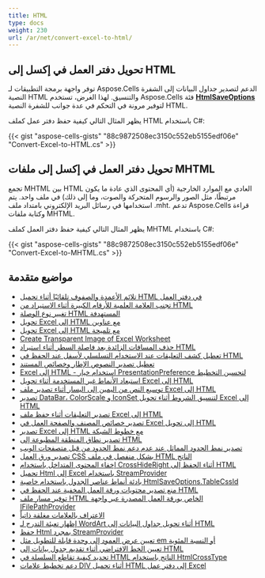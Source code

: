 ```yaml
---
title: HTML
type: docs
weight: 230
url: /ar/net/convert-excel-to-html/
---
```


## **تحويل دفتر العمل في إكسل إلى HTML**
توفر واجهة برمجة التطبيقات لـ Aspose.Cells الدعم لتصدير جداول البيانات إلى الشفرة النصية HTML والتنسيق. لهذا الغرض، تستخدم Aspose.Cells فئة [**HtmlSaveOptions**](https://reference.aspose.com/cells/net/aspose.cells/htmlsaveoptions) لتوفير مرونة في التحكم في عدة جوانب للشفرة النصية HTML.

يظهر المثال التالي كيفية حفظ دفتر عمل كملف HTML باستخدام C#:

{{< gist "aspose-cells-gists" "88c9872508ec3150c552eb5155edf06e" "Convert-Excel-to-HTML.cs" >}}


## **تحويل دفتر العمل في إكسل إلى ملفات MHTML**
تجمع MHTML بين HTML العادي مع الموارد الخارجية (أي المحتوى الذي عادة ما يكون مرتبطًا، مثل الصور والرسوم المتحركة والصوت، وما إلى ذلك) في ملف واحد. يتم استخدامها في رسائل البريد الإلكتروني بامتداد ملف .mht. تدعم Aspose.Cells قراءة وكتابة ملفات MHTML.

يظهر المثال التالي كيفية حفظ دفتر العمل كملف MHTML باستخدام C#:

{{< gist "aspose-cells-gists" "88c9872508ec3150c552eb5155edf06e" "Convert-Excel-to-MHTML.cs" >}}

## **مواضيع متقدمة**
- [تلائم الأعمدة والصفوف تلقائيًا أثناء تحميل HTML في دفتر العمل](/cells/ar/net/autofit-columns-and-rows-while-loading-html-in-workbook/)
- [تجنب العلامة العلمية للأرقام الكبيرة أثناء الاستيراد من HTML](/cells/ar/net/avoid-exponential-notation-of-large-numbers-while-importing-from/)
- [تغيير نوع الوصلة HTML المستهدفة](/cells/ar/net/change-the-html-link-target-type/)
- [تحويل Excel إلى HTML مع عناوين](/cells/ar/net/convert-excel-to-html-with-headings/)
- [تحويل Excel إلى HTML مع تلميحة](/cells/ar/net/convert-excel-to-html-with-tooltip/)
- [Create Transparent Image of Excel Worksheet](/cells/ar/net/create-transparent-image-of-excel-worksheet/)
- [حذف المسافات الزائدة بعد فاصلة السطر أثناء استيراد HTML](/cells/ar/net/delete-redundant-spaces-after-line-break-while-importing/)
- [تعطيل كشف التعليقات عند الاستخدام التسلسلي لأسفل عند الحفظ في HTML](/cells/ar/net/disable-downlevel-revealed-comments-while-saving-to/)
- [تعطيل تصدير النصوص الإطار وخصائص المستند](/cells/ar/net/disable-exporting-frame-scripts-and-document-properties/)
- [Excel إلى HTML - استخدام خيار PresentationPreference لتحسين التخطيط](/cells/ar/net/excel-to-html-use-presentationpreference-option-for-better-layout/)
- [استبعاد الأنماط غير المستخدمة أثناء تحويل Excel إلى HTML](/cells/ar/net/exclude-unused-styles-during-excel-to-html-conversion/)
- [توسيع النص من اليمين إلى اليسار أثناء تصدير ملف Excel إلى HTML](/cells/ar/net/expanding-text-from-right-to-left-while-exporting-excel-file-to/)
- [تصدير DataBar، ColorScale و IconSet لتنسيق الشروط أثناء تحويل Excel إلى HTML](/cells/ar/net/export-databar-colorscale-and-iconset-conditional-formatting-while-excel-to-html-conversion/)
- [تصدير التعليقات أثناء حفظ ملف Excel إلى HTML](/cells/ar/net/export-comments-while-saving-excel-file-to/)
- [تصدير خصائص المصنف والصفحة العمل في Excel إلى تحويل HTML](/cells/ar/net/export-document-workbook-and-worksheet-properties-in-excel-to-html-conversion/)
- [تصدير Excel إلى HTML مع خطوط الشبكة](/cells/ar/net/export-excel-to-html-with-gridlines/)
- [تصدير نطاق المنطقة المطبوعة إلى HTML](/cells/ar/net/export-print-area-range-to/)
- [تصدير نمط الحدود المماثل عند عدم دعم نمط الحدود من قبل متصفحات الويب](/cells/ar/net/export-similar-border-style-when-border-style-is-not-supported-by-web-browsers/)
- [تصدير ورق العمل CSS بشكل منفصل في ملف HTML الناتج](/cells/ar/net/export-worksheet-css-separately-in-output/)
- [إخفاء المحتوى المتداخل باستخدام CrossHideRight أثناء الحفظ إلى HTML](/cells/ar/net/hiding-overlaid-content-with-crosshideright-while-saving-to/)
- [تحميل Html إلى Excel باستخدام StreamProvider](/cells/ar/net/convert-html-to-excel-with-streamprovider/)
- [بادئة أنماط عناصر الجدول باستخدام خاصية HtmlSaveOptions.TableCssId](/cells/ar/net/prefix-table-elements-styles-with-htmlsaveoptions-tablecssid-property/)
- [منع تصدير محتويات ورقة العمل المخفية عند الحفظ في HTML](/cells/ar/net/prevent-exporting-hidden-worksheet-contents-on-saving-to/)
- [توفير مسار ملف HTML الخاص بورقة العمل المصدرة عبر واجهة IFilePathProvider](/cells/ar/net/provide-exported-worksheet-html-file-path-via-ifilepathprovider-interface/)
- [الاعتراف بالعلامات مغلقة ذاتياً](/cells/ar/net/recognise-self-closing-tags/)
- [إظهار تعبئة التدرج لـ WordArt أثناء تحويل جداول البيانات إلى HTML](/cells/ar/net/render-gradient-fill-for-the-wordart-while-converting-spreadsheets-to/)
- [حفظ Html بمجرد StreamProvider](/cells/ar/net/convert-excel-to-html-with-streamprovider/)
- [تعيين عرض العمود إلى وحدة قابلة للتطويل مثل em أو النسبة المئوية](/cells/ar/net/set-column-width-to-scalable-unit-like-em-or-percent/)
- [تعيين الخط الافتراضي أثناء تقديم جدول بيانات إلى HTML](/cells/ar/net/set-default-font-while-rendering-spreadsheet-to/)
- [تحديد كيفية تقاطع السلسلة في HTML الناتج باستخدام HtmlCrossType](/cells/ar/net/specify-how-to-cross-string-in-output-html-using-htmlcrosstype/)
- [دعم تخطيط علامات DIV أثناء تحميل HTML إلى دفتر عمل Excel](/cells/ar/net/support-the-layout-of-div-tags-while-loading-html-to-excel-workbook/)
